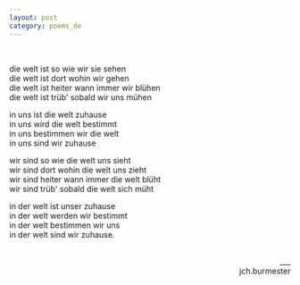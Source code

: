 ```yaml
---
layout: post
category: poems_de
---
```


<br />

die welt ist so wie wir sie sehen<br />
die welt ist dort wohin wir gehen<br />
die welt ist heiter wann immer wir blühen<br />
die welt ist trüb' sobald wir uns mühen

in uns ist die welt zuhause<br />
in uns wird die welt bestimmt<br />
in uns bestimmen wir die welt<br />
in uns sind wir zuhause

wir sind so wie die welt uns sieht<br />
wir sind dort wohin die welt uns zieht<br />
wir sind heiter wann immer die welt blüht<br />
wir sind trüb' sobald die welt sich müht

in der welt ist unser zuhause<br />
in der welt werden wir bestimmt<br />
in der welt bestimmen wir uns<br />
in der welt sind wir zuhause.

<br />
<div align="right">___
<div align="right">jch.burmester</div>